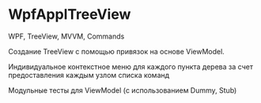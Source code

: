 # WpfApplTreeView
WPF, TreeView, MVVM, Commands

Создание TreeView с помощью привязок на основе ViewModel.

Индивидуальное контекстное меню для каждого пункта дерева за счет предоставления каждым узлом списка команд

Модульные тесты для ViewModel (с использованием Dummy, Stub)
